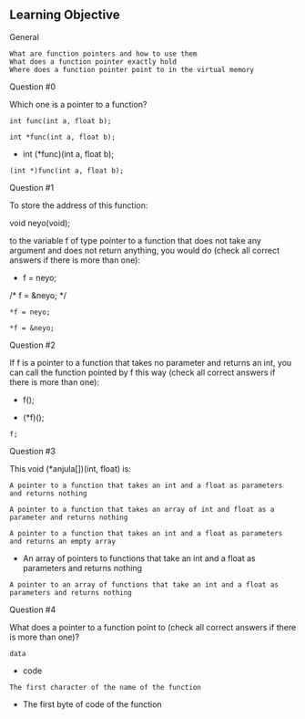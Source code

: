 Learning Objective
---
General

    What are function pointers and how to use them
    What does a function pointer exactly hold
    Where does a function pointer point to in the virtual memory


Question #0

Which one is a pointer to a function?

    int func(int a, float b);

    int *func(int a, float b);

   * int (*func)(int a, float b);

    (int *)func(int a, float b);

Question #1

To store the address of this function:

void neyo(void);

to the variable f of type pointer to a function that does not take any argument and does not return anything, you would do (check all correct answers if there is more than one):

   * f = neyo;

  /* f = &neyo; */

    *f = neyo;

    *f = &neyo;

Question #2

If f is a pointer to a function that takes no parameter and returns an int, you can call the function pointed by f this way (check all correct answers if there is more than one):

   * f();

   * (*f)();

    f;

Question #3

This void (*anjula[])(int, float) is:

    A pointer to a function that takes an int and a float as parameters and returns nothing

    A pointer to a function that takes an array of int and float as a parameter and returns nothing

    A pointer to a function that takes an int and a float as parameters and returns an empty array

   * An array of pointers to functions that take an int and a float as parameters and returns nothing

    A pointer to an array of functions that take an int and a float as parameters and returns nothing

Question #4

What does a pointer to a function point to (check all correct answers if there is more than one)?

    data

   * code

    The first character of the name of the function

   * The first byte of code of the function

